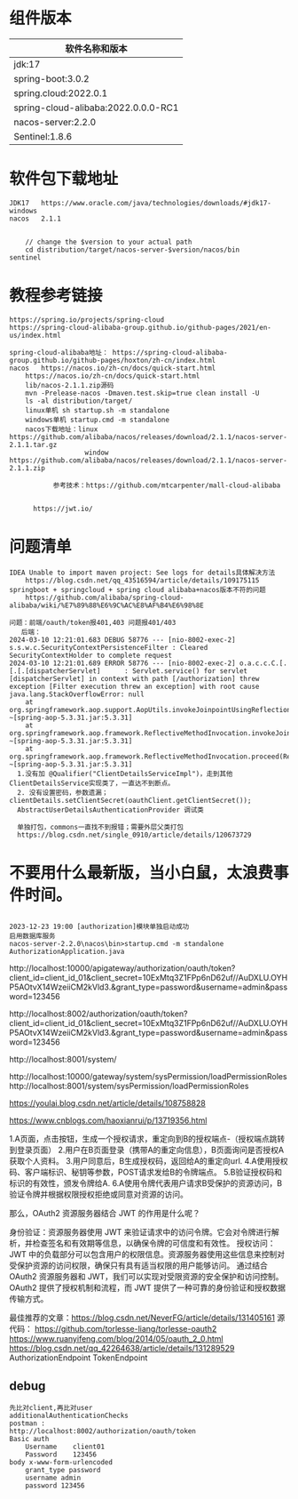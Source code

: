 # 组件版本
|软件名称和版本|
|----------------|
|jdk:17|
|spring-boot:3.0.2|
|spring.cloud:2022.0.1|
|spring-cloud-alibaba:2022.0.0.0-RC1|
|nacos-server:2.2.0|
|Sentinel:1.8.6|


# 软件包下载地址
```
JDK17	https://www.oracle.com/java/technologies/downloads/#jdk17-windows
nacos	2.1.1 
  
    
    // change the $version to your actual path
    cd distribution/target/nacos-server-$version/nacos/bin
sentinel
```
# 教程参考链接
```
https://spring.io/projects/spring-cloud
https://spring-cloud-alibaba-group.github.io/github-pages/2021/en-us/index.html

spring-cloud-alibaba地址： https://spring-cloud-alibaba-group.github.io/github-pages/hoxton/zh-cn/index.html
nacos   https://nacos.io/zh-cn/docs/quick-start.html
    https://nacos.io/zh-cn/docs/quick-start.html
    lib/nacos-2.1.1.zip源码
    mvn -Prelease-nacos -Dmaven.test.skip=true clean install -U  
    ls -al distribution/target/    
    linux单机 sh startup.sh -m standalone
    windows单机 startup.cmd -m standalone
    nacos下载地址：linux  https://github.com/alibaba/nacos/releases/download/2.1.1/nacos-server-2.1.1.tar.gz
                   window https://github.com/alibaba/nacos/releases/download/2.1.1/nacos-server-2.1.1.zip
                   
           参考技术：https://github.com/mtcarpenter/mall-cloud-alibaba
           
           
      https://jwt.io/     
```




# 问题清单
```
IDEA Unable to import maven project: See logs for details具体解决方法
    https://blog.csdn.net/qq_43516594/article/details/109175115
springboot + springcloud + spring cloud alibaba+nacos版本不符的问题
    https://github.com/alibaba/spring-cloud-alibaba/wiki/%E7%89%88%E6%9C%AC%E8%AF%B4%E6%98%8E
    
问题：前端/oauth/token报401,403 问题报401/403   
   后端： 
2024-03-10 12:21:01.683 DEBUG 58776 --- [nio-8002-exec-2] s.s.w.c.SecurityContextPersistenceFilter : Cleared SecurityContextHolder to complete request
2024-03-10 12:21:01.689 ERROR 58776 --- [nio-8002-exec-2] o.a.c.c.C.[.[.[.[dispatcherServlet]      : Servlet.service() for servlet [dispatcherServlet] in context with path [/authorization] threw exception [Filter execution threw an exception] with root cause
java.lang.StackOverflowError: null
	at org.springframework.aop.support.AopUtils.invokeJoinpointUsingReflection(AopUtils.java:344) ~[spring-aop-5.3.31.jar:5.3.31]
	at org.springframework.aop.framework.ReflectiveMethodInvocation.invokeJoinpoint(ReflectiveMethodInvocation.java:198) ~[spring-aop-5.3.31.jar:5.3.31]
	at org.springframework.aop.framework.ReflectiveMethodInvocation.proceed(ReflectiveMethodInvocation.java:163) ~[spring-aop-5.3.31.jar:5.3.31]
  1.没有加 @Qualifier("ClientDetailsServiceImpl")，走到其他ClientDetailsService实现类了，一直达不到断点。
  2. 没有设置密码，参数遗漏； clientDetails.setClientSecret(oauthClient.getClientSecret());	
  AbstractUserDetailsAuthenticationProvider 调试类
  
  单独打包，commons一直找不到报错；需要外层父类打包
  https://blog.csdn.net/single_0910/article/details/120673729
```

# 不要用什么最新版，当小白鼠，太浪费事件时间。

##
```
2023-12-23 19:00 [authorization]模块单独启动成功
启用数据库服务
nacos-server-2.2.0\nacos\bin>startup.cmd -m standalone
AuthorizationApplication.java
```
http://localhost:10000/apigateway/authorization/oauth/token?client_id=client_id_01&client_secret=$10$ExMtq3Z1FPp6nD62uf//AuDXLU.OYHP5AOtvX14WzeiiCM2kVld3.&grant_type=password&username=admin&password=123456

http://localhost:8002/authorization/oauth/token?client_id=client_id_01&client_secret=$10$ExMtq3Z1FPp6nD62uf//AuDXLU.OYHP5AOtvX14WzeiiCM2kVld3.&grant_type=password&username=admin&password=123456

http://localhost:8001/system/

http://localhost:10000/gateway/system/sysPermission/loadPermissionRoles
http://localhost:8001/system/sysPermission/loadPermissionRoles


https://youlai.blog.csdn.net/article/details/108758828

https://www.cnblogs.com/haoxianrui/p/13719356.html


1.A页面，点击按钮，生成一个授权请求，重定向到B的授权端点-（授权端点跳转到登录页面）
2.用户在B页面登录（携带A的重定向信息），B页面询问是否授权A获取个人资料。
3.用户同意后，B生成授权码，返回给A的重定向url.
4.A使用授权码、客户端标识、秘钥等参数，POST请求发给B的令牌端点。
5.B验证授权码和标识的有效性，颁发令牌给A.
6.A使用令牌代表用户请求B受保护的资源访问，B验证令牌并根据权限授权拒绝或同意对资源的访问。


那么，OAuth2 资源服务器结合 JWT 的作用是什么呢？

身份验证：资源服务器使用 JWT 来验证请求中的访问令牌。它会对令牌进行解析，并检查签名和有效期等信息，以确保令牌的可信度和有效性。
授权访问：JWT 中的负载部分可以包含用户的权限信息。资源服务器使用这些信息来控制对受保护资源的访问权限，确保只有具有适当权限的用户能够访问。
通过结合 OAuth2 资源服务器和 JWT，我们可以实现对受限资源的安全保护和访问控制。OAuth2 提供了授权机制和流程，而 JWT 提供了一种可靠的身份验证和授权数据传输方式。


最佳推荐的文章：https://blog.csdn.net/NeverFG/article/details/131405161
 源代码： https://github.com/torlesse-liang/torlesse-oauth2
 https://www.ruanyifeng.com/blog/2014/05/oauth_2_0.html
https://blog.csdn.net/qq_42264638/article/details/131289529
AuthorizationEndpoint
TokenEndpoint
## debug
```
先比对client,再比对user
additionalAuthenticationChecks
postman :
http://localhost:8002/authorization/oauth/token
Basic auth  
    Username    client01
    Password    123456
body x-www-form-urlencoded
    grant_type password
    username admin
    password 123456    
```

## 